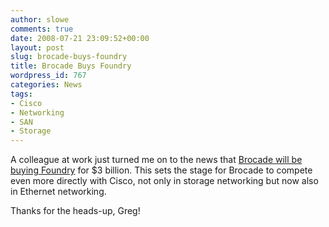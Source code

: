 ```yaml
---
author: slowe
comments: true
date: 2008-07-21 23:09:52+00:00
layout: post
slug: brocade-buys-foundry
title: Brocade Buys Foundry
wordpress_id: 767
categories: News
tags:
- Cisco
- Networking
- SAN
- Storage
---
```


A colleague at work just turned me on to the news that [Brocade will be buying Foundry](http://www.crn.com/networking/209400238) for $3 billion. This sets the stage for Brocade to compete even more directly with Cisco, not only in storage networking but now also in Ethernet networking.

Thanks for the heads-up, Greg!
